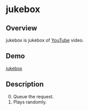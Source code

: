 # jukebox

## Overview

jukebox is jukebox of [YouTube](https://www.youtube.com/) video.

## Demo

[jukebox](https://tanykazy.github.io/jukebox/)

## Description

0. Queue the request.
1. Plays randomly.

